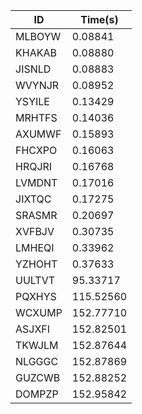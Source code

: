 |ID|Time(s)|
|-|-|
|MLBOYW|0.08841|
|KHAKAB|0.08880|
|JISNLD|0.08883|
|WVYNJR|0.08952|
|YSYILE|0.13429|
|MRHTFS|0.14036|
|AXUMWF|0.15893|
|FHCXPO|0.16063|
|HRQJRI|0.16768|
|LVMDNT|0.17016|
|JIXTQC|0.17275|
|SRASMR|0.20697|
|XVFBJV|0.30735|
|LMHEQI|0.33962|
|YZHOHT|0.37633|
|UULTVT|95.33717|
|PQXHYS|115.52560|
|WCXUMP|152.77710|
|ASJXFI|152.82501|
|TKWJLM|152.87644|
|NLGGGC|152.87869|
|GUZCWB|152.88252|
|DOMPZP|152.95842|
